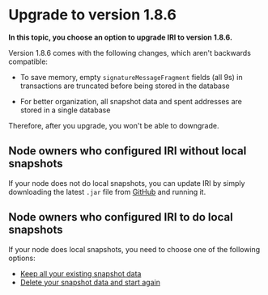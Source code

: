 # Upgrade to version 1.8.6

**In this topic, you choose an option to upgrade IRI to version 1.8.6.**

Version 1.8.6 comes with the following changes, which aren't backwards compatible:

- To save memory, empty `signatureMessageFragment` fields (all 9s) in transactions are truncated before being stored in the database

- For better organization, all snapshot data and spent addresses are stored in a single database

Therefore, after you upgrade, you won't be able to downgrade.

## Node owners who configured IRI without local snapshots

If your node does not do local snapshots, you can update IRI by simply downloading the latest `.jar` file from [GitHub](https://github.com/iotaledger/iri/releases) and running it.

## Node owners who configured IRI to do local snapshots

If your node does local snapshots, you need to choose one of the following options:

- [Keep all your existing snapshot data](../tutorials/merge-snapshot.md)
- [Delete your snapshot data and start again](../tutorials/delete-snapshot.md)